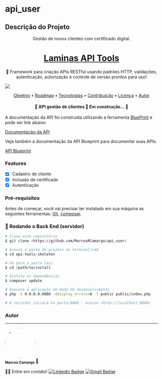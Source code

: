 # api_user

## Descrição do Projeto
<p align="center">Gestão de novos clientes com certificado digital.</p>

<h1 align="center">
    <a href="https://api-tools.getlaminas.org">Laminas API Tools</a>
</h1>
<p align="center">🚀 Framework para criação  APIs RESTful usando padrões HTTP, validações, autenticação, autorização e controle de versão prontos para uso! </p>

<img src="https://img.shields.io/badge/API-Soluti-green"/>

<p align="center">
 <a href="#objetivo">Objetivo</a> •
 <a href="#roadmap">Roadmap</a> • 
 <a href="#tecnologias">Tecnologias</a> • 
 <a href="#contribuicao">Contribuição</a> • 
 <a href="#licenc-a">Licença</a> • 
 <a href="#autor">Autor</a>
</p>
<h4 align="center"> 
	🚧  API gestão de clientes 🚀 Em construção...  🚧
</h4>
A documentação da API foi construida utilizando a ferramenta  <a href="https://apiblueprint.org">BluePrint</a> e pode ser link abaixo:

[Documentação da API](https://marcosrcamargo.github.io/api_user/)

Veja também a documentação da API Blueprint para documentar suas APIs.

[API Blueprint](https://apiblueprint.org)
### Features

- [x] Cadastro de cliente
- [x] Inclusão de certificado
- [x] Autenticação

### Pré-requisitos

Antes de começar, você vai precisar ter instalado em sua máquina as seguintes ferramentas:
[Git](https://git-scm.com), [composer](https://getcomposer.org). 


### 🎲 Rodando o Back End (servidor)

```bash
# Clone este repositório
$ git clone <https://github.com/MarcosRCamargo/api_user>

# Acesse a pasta do projeto no terminal/cmd
$ cd api-tools-skeleton

# Vá para a pasta raiz
$ cd /path/to/install

# Instale as dependências
$ composer update

# Execute a aplicação em modo de desenvolvimento
$ php -S 0.0.0.0:8080 -ddisplay_errors=0 -t public public/index.php

# O servidor inciará na porta:8080 - acesse <http://localhost:8080>
```


### Autor
---

<a href="marcosrcamargo.github.io">
 <img style="border-radius: 50%;" src="https://avatars.githubusercontent.com/u/12204644?v=4" width="100px;" alt=""/>
 <br />
 <sub><b>Marcos Camargo</b></sub></a> <a href="marcosrcamargo.github.io" title="WEDEV-TECH">🚀</a>


👋🏽 Entre em contato!
 [![Linkedin Badge](https://img.shields.io/badge/-Marcos%20Camargo-blue?style=flat-square&logo=Linkedin&logoColor=white&link=https://www.linkedin.com/in/marcosrubenscamargo/)](https://www.linkedin.com/in/marcosrubenscamargo/) 
[![Gmail Badge](https://img.shields.io/badge/-marcos.marrize@gmail.com-c14438?style=flat-square&logo=Gmail&logoColor=white&link=mailto:marcos.marrize@gmail.com)](mailto:marcos.marrize@gmail.com)
